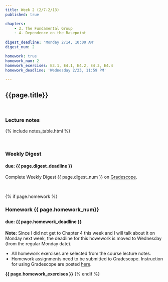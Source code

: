 ```yaml
---
title: Week 2 (2/7-2/13)
published: true

chapters:
    - 3. The Fundamental Group
    - 4. Dependence on the Basepoint
  
digest_deadline: 'Monday 2/14, 10:00 AM'
digest_num: 2

homework: true
homework_num: 2
homework_exercises: E3.1, E4.1, E4.2, E4.3, E4.4 
homework_deadline: 'Wednesday 2/23, 11:59 PM'

---
```


<style>
    ul {
        padding-left: 20px;
    }
</style>


## {{page.title}}

<br/>

### Lecture notes

{% include notes_table.html %}


<br/>

### Weekly Digest 
#### due: {{ page.digest_deadline }}


Complete Weekly Digest {{ page.digest_num }} on [Gradescope](https://www.gradescope.com).

<br/>


{% if page.homework %}
### Homework {{ page.homework_num}} 
#### due: {{ page.homework_deadline }}

**Note:** Since I did not get to Chapter 4 this week and I will talk about
it on Monday next week, the deadline for this howework is moved to Wednesday 
(from the regular Monday date). 

* All homework exercises are selected from the course lecture notes.
* Homework assignments need to be submitted to Gradescope. Instruction for
using Gradescope are posted [here](https://gradescope.ubmath.info).

<b>{{ page.homework_exercises }}</b>
{% endif %}